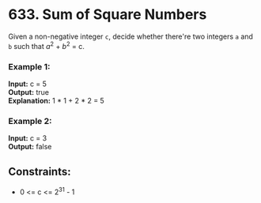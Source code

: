 # 633. Sum of Square Numbers

Given a non-negative integer `c`, decide whether there're two integers `a` and `b` such that $a^2$ + $b^2$ = c.

### Example 1:
**Input:** c = 5  
**Output:** true  
**Explanation:** 1 * 1 + 2 * 2 = 5  

### Example 2:
**Input:** c = 3  
**Output:** false  

## Constraints:
- 0 <= c <= $2^{31}$ - 1